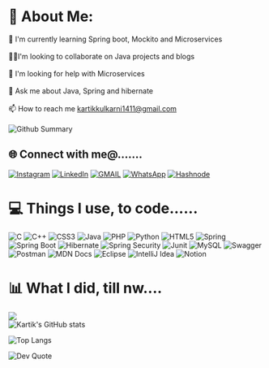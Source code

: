 # 💫 About Me:
🧠 I'm currently learning Spring boot, Mockito and Microservices<br><br>👯‍♀️I'm looking to collaborate on Java projects and blogs<br><br>🤔 I'm looking for help with Microservices<br><br>💬 Ask me about Java, Spring and hibernate<br><br>📫 How to reach me kartikkulkarni1411@gmail.com<br><br>
![Github Summary](https://github-profile-summary-cards.vercel.app/api/cards/profile-details?username=kartik1502&theme=tokyonight)


## 🌐 Connect with me@.......
[![Instagram](https://img.shields.io/badge/Instagram-%23E4405F.svg?logo=Instagram&logoColor=white&style=for-the-badge)](https://instagram.com/kartik_kulkarni1411/) 
[![LinkedIn](https://img.shields.io/badge/LinkedIn-%230077B5.svg?logo=linkedin&logoColor=white&style=for-the-badge)](https://linkedin.com/in/karthik-kulkarni-ka1411/) 
[![GMAIL](https://img.shields.io/badge/Gmail-D14836?style=for-the-badge&logo=gmail&logoColor=white)](mailto:kartikkulkarni1411@gmail.com)
[![WhatsApp](https://img.shields.io/badge/WhatsApp-25D366?style=for-the-badge&logo=whatsapp&logoColor=white)](https://wa.me/6361921186)
[![Hashnode](https://img.shields.io/badge/Hashnode-2962FF?style=for-the-badge&logo=hashnode&logoColor=white)](https://hashnode.com/@KartiKulkarni)


# 💻 Things I use, to code......
![C](https://img.shields.io/badge/c-%2300599C.svg?style=for-the-badge&logo=c&logoColor=white) ![C++](https://img.shields.io/badge/c++-%2300599C.svg?style=for-the-badge&logo=c%2B%2B&logoColor=white) ![CSS3](https://img.shields.io/badge/css3-%231572B6.svg?style=for-the-badge&logo=css3&logoColor=white) ![Java](https://img.shields.io/badge/java-%23ED8B00.svg?style=for-the-badge&logo=java&logoColor=white) ![PHP](https://img.shields.io/badge/php-%23777BB4.svg?style=for-the-badge&logo=php&logoColor=white) ![Python](https://img.shields.io/badge/python-3670A0?style=for-the-badge&logo=python&logoColor=ffdd54) ![HTML5](https://img.shields.io/badge/html5-%23E34F26.svg?style=for-the-badge&logo=html5&logoColor=white) ![Spring](https://img.shields.io/badge/spring-%236DB33F.svg?style=for-the-badge&logo=spring&logoColor=white) ![Spring Boot](https://img.shields.io/badge/Spring_Boot-F2F4F9?style=for-the-badge&logo=spring-boot) ![Hibernate](https://img.shields.io/badge/Hibernate-59666C?style=for-the-badge&logo=Hibernate&logoColor=white) ![Spring Security](https://img.shields.io/badge/Spring_Security-6DB33F?style=for-the-badge&logo=Spring-Security&logoColor=white
) ![Junit](https://img.shields.io/badge/Junit5-25A162?style=for-the-badge&logo=junit5&logoColor=white) ![MySQL](https://img.shields.io/badge/mysql-%2300f.svg?style=for-the-badge&logo=mysql&logoColor=white) ![Swagger](https://img.shields.io/badge/-Swagger-%23Clojure?style=for-the-badge&logo=swagger&logoColor=white) ![Postman](https://img.shields.io/badge/Postman-FF6C37?style=for-the-badge&logo=Postman&logoColor=white)
![MDN Docs](https://img.shields.io/badge/MDN_Web_Docs-black?style=for-the-badge&logo=mdnwebdocs&logoColor=white)  ![Eclipse](	https://img.shields.io/badge/Eclipse-2C2255?style=for-the-badge&logo=eclipse&logoColor=white) ![IntelliJ Idea](https://img.shields.io/badge/IntelliJ_IDEA-000000.svg?style=for-the-badge&logo=intellij-idea&logoColor=white
)  ![Notion](https://img.shields.io/badge/Notion-%23000000.svg?style=for-the-badge&logo=notion&logoColor=white)  

# 📊 What I did, till nw....
![](https://github-readme-streak-stats.herokuapp.com/?user=kartik1502&theme=radical&hide_border=false)<br/>
![Kartik's GitHub stats](https://github-readme-stats.vercel.app/api?username=kartik1502&show_icons=true&rank_icon=github&theme=radical)

![Top Langs](https://github-readme-stats.vercel.app/api/top-langs/?username=kartik1502)


![Dev Quote](https://quotes-github-readme.vercel.app/api?type=vetical&theme=radical)
